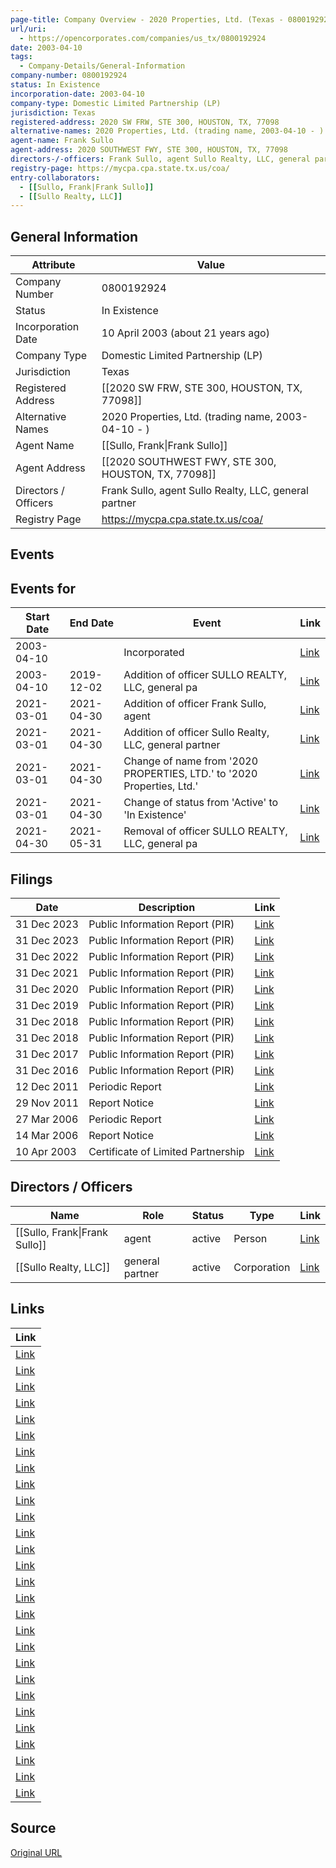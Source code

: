 ```yaml
---
page-title: Company Overview - 2020 Properties, Ltd. (Texas - 0800192924)
url/uri:
  - https://opencorporates.com/companies/us_tx/0800192924
date: 2003-04-10
tags:
  - Company-Details/General-Information
company-number: 0800192924
status: In Existence
incorporation-date: 2003-04-10
company-type: Domestic Limited Partnership (LP)
jurisdiction: Texas
registered-address: 2020 SW FRW, STE 300, HOUSTON, TX, 77098
alternative-names: 2020 Properties, Ltd. (trading name, 2003-04-10 - )
agent-name: Frank Sullo
agent-address: 2020 SOUTHWEST FWY, STE 300, HOUSTON, TX, 77098
directors-/-officers: Frank Sullo, agent Sullo Realty, LLC, general partner
registry-page: https://mycpa.cpa.state.tx.us/coa/
entry-collaborators:
  - [[Sullo, Frank|Frank Sullo]]
  - [[Sullo Realty, LLC]]
---
```


## General Information
| Attribute | Value |
|-----------|-------|
| Company Number | 0800192924 |
| Status | In Existence |
| Incorporation Date | 10 April 2003 (about 21 years ago) |
| Company Type | Domestic Limited Partnership (LP) |
| Jurisdiction | Texas |
| Registered Address | [[2020 SW FRW, STE 300, HOUSTON, TX, 77098]] |
| Alternative Names | 2020 Properties, Ltd. (trading name, 2003-04-10 - ) |
| Agent Name | [[Sullo, Frank\|Frank Sullo]] |
| Agent Address | [[2020 SOUTHWEST FWY, STE 300, HOUSTON, TX, 77098]] |
| Directors / Officers | Frank Sullo, agent Sullo Realty, LLC, general partner |
| Registry Page | https://mycpa.cpa.state.tx.us/coa/ |

## Events
## Events for
| Start Date | End Date   | Event                                                   | Link |
|------------|------------|-------------------------------------------------------|------|
| 2003-04-10 |            | Incorporated                                            | [Link](https://opencorporates.com/events/949017779) |
| 2003-04-10 | 2019-12-02 | Addition of officer SULLO REALTY, LLC, general pa       | [Link](https://opencorporates.com/events/1689916282) |
| 2021-03-01 | 2021-04-30 | Addition of officer Frank Sullo, agent                  | [Link](https://opencorporates.com/events/2076084893) |
| 2021-03-01 | 2021-04-30 | Addition of officer Sullo Realty, LLC, general partner  | [Link](https://opencorporates.com/events/2076084926) |
| 2021-03-01 | 2021-04-30 | Change of name from '2020 PROPERTIES, LTD.' to '2020 Properties, Ltd.' | [Link](https://opencorporates.com/events/2076084869) |
| 2021-03-01 | 2021-04-30 | Change of status from 'Active' to 'In Existence'        | [Link](https://opencorporates.com/events/2076084947) |
| 2021-04-30 | 2021-05-31 | Removal of officer SULLO REALTY, LLC, general pa        | [Link](https://opencorporates.com/events/2140312364) |

## Filings
| Date | Description | Link |
|------|-------------|-------|
| 31 Dec 2023 | Public Information Report (PIR) | [Link](https://opencorporates.com/filings/1333565555) |
| 31 Dec 2023 | Public Information Report (PIR) | [Link](https://opencorporates.com/filings/1312258910) |
| 31 Dec 2022 | Public Information Report (PIR) | [Link](https://opencorporates.com/filings/1201346315) |
| 31 Dec 2021 | Public Information Report (PIR) | [Link](https://opencorporates.com/filings/1059888096) |
| 31 Dec 2020 | Public Information Report (PIR) | [Link](https://opencorporates.com/filings/859819289) |
| 31 Dec 2019 | Public Information Report (PIR) | [Link](https://opencorporates.com/filings/859819313) |
| 31 Dec 2018 | Public Information Report (PIR) | [Link](https://opencorporates.com/filings/859819199) |
| 31 Dec 2018 | Public Information Report (PIR) | [Link](https://opencorporates.com/filings/859819163) |
| 31 Dec 2017 | Public Information Report (PIR) | [Link](https://opencorporates.com/filings/859819226) |
| 31 Dec 2016 | Public Information Report (PIR) | [Link](https://opencorporates.com/filings/859819274) |
| 12 Dec 2011 | Periodic Report | [Link](https://opencorporates.com/filings/859819139) |
| 29 Nov 2011 | Report Notice | [Link](https://opencorporates.com/filings/859819109) |
| 27 Mar 2006 | Periodic Report | [Link](https://opencorporates.com/filings/859819079) |
| 14 Mar 2006 | Report Notice | [Link](https://opencorporates.com/filings/859819064) |
| 10 Apr 2003 | Certificate of Limited Partnership | [Link](https://opencorporates.com/filings/859819097) |

## Directors / Officers
| Name                 | Role            | Status     | Type        | Link |
|----------------------|-----------------|------------|-------------|------|
| [[Sullo, Frank\|Frank Sullo]] | agent           | active     | Person      | [Link](https://opencorporates.com/officers/497436044) |
| [[Sullo Realty, LLC]] | general partner | active     | Corporation | [Link](https://opencorporates.com/officers/497436065) |

## Links
| Link |
|------|
| [Link](/companies/nz/8111637) |
| [Link](/companies/gb) |
| [Link](/companies/nz) |
| [Link](/filings/859819289) |
| [Link](/filings/1333565555) |
| [Link](/companies/gb/12567428) |
| [Link](/filings/1312258910) |
| [Link](/filings/859819163) |
| [Link](/officers/497436044) |
| [Link](/filings/859819199) |
| [Link](/events/2076084947) |
| [Link](/companies/gb/13028046) |
| [Link](/companies/nz/7884797) |
| [Link](/companies/gb/SC314967) |
| [Link](/companies/nz/8109517) |
| [Link](https://opencorporates.com/companies/us_tx/0800192924/filings) |
| [Link](/companies/nz/8065596) |
| [Link](/filings/1059888096) |
| [Link](https://mycpa.cpa.state.tx.us/coa/) |
| [Link](/companies/gb/15253859) |
| [Link](/companies/gb/12685647) |
| [Link](/officers/497436065) |
| [Link](https://direct.sos.state.tx.us/help/help-corp.asp?pg=bulk) |
| [Link](/events/2140312364) |
| [Link](/companies/gb/12478990) |
| [Link](/filings/1201346315) |
| [Link](/filings/859819313) |
| [Link](/events/2076084869) |

## Source
[Original URL](https://opencorporates.com/companies/us_tx/0800192924)
